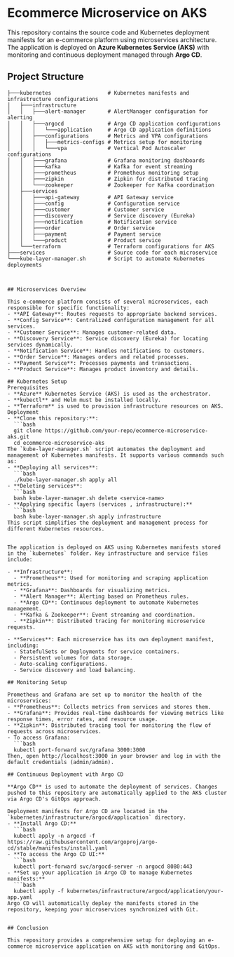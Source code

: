 # Ecommerce Microservice on AKS

This repository contains the source code and Kubernetes deployment manifests for an e-commerce platform using microservices architecture. The application is deployed on **Azure Kubernetes Service (AKS)** with monitoring and continuous deployment managed through **Argo CD**.

## Project Structure

```plaintext
├───kubernetes                  # Kubernetes manifests and infrastructure configurations
│   ├───infrastructure
│   │   ├───alert-manager       # AlertManager configuration for alerting
│   │   ├───argocd              # Argo CD application configurations
│   │   │   └───application     # Argo CD application definitions
│   │   ├───configurations      # Metrics and VPA configurations
│   │   │   ├───metrics-configs # Metrics setup for monitoring
│   │   │   └───vpa             # Vertical Pod Autoscaler configurations
│   │   ├───grafana             # Grafana monitoring dashboards
│   │   ├───kafka               # Kafka for event streaming
│   │   ├───prometheus          # Prometheus monitoring setup
│   │   ├───zipkin              # Zipkin for distributed tracing
│   │   └───zookeeper           # Zookeeper for Kafka coordination
│   ├───services
│   │   ├───api-gateway         # API Gateway service
│   │   ├───config              # Configuration service
│   │   ├───customer            # Customer service
│   │   ├───discovery           # Service discovery (Eureka)
│   │   ├───notification        # Notification service
│   │   ├───order               # Order service
│   │   ├───payment             # Payment service
│   │   └───product             # Product service
│   └───terraform               # Terraform configurations for AKS
├───services                    # Source code for each microservice
└───kube-layer-manager.sh       # Script to automate Kubernetes deployments



## Microservices Overview

This e-commerce platform consists of several microservices, each responsible for specific functionality:
- **API Gateway**: Routes requests to appropriate backend services.
- **Config Service**: Centralized configuration management for all services.
- **Customer Service**: Manages customer-related data.
- **Discovery Service**: Service discovery (Eureka) for locating services dynamically.
- **Notification Service**: Handles notifications to customers.
- **Order Service**: Manages orders and related processes.
- **Payment Service**: Processes payments and transactions.
- **Product Service**: Manages product inventory and details.

## Kubernetes Setup
Prerequisites
- **Azure** Kubernetes Service (AKS) is used as the orchestrator.
- **kubectl** and Helm must be installed locally.
- **Terraform** is used to provision infrastructure resources on AKS.
Deployment
- **Clone this repository:**: 
  ```bash
  git clone https://github.com/your-repo/ecommerce-microservice-aks.git
  cd ecommerce-microservice-aks
The `kube-layer-manager.sh` script automates the deployment and management of Kubernetes manifests. It supports various commands such as:
- **Deploying all services**: 
  ```bash
  ./kube-layer-manager.sh apply all
- **Deleting services**: 
  ```bash
  bash kube-layer-manager.sh delete <service-name>
- **Applying specific layers (services , infrastructure):**
  ```bash
  bash kube-layer-manager.sh apply infrastructure
This script simplifies the deployment and management process for different Kubernetes resources.


The application is deployed on AKS using Kubernetes manifests stored in the `kubernetes` folder. Key infrastructure and service files include:

- **Infrastructure**:
  - **Prometheus**: Used for monitoring and scraping application metrics.
  - **Grafana**: Dashboards for visualizing metrics.
  - **Alert Manager**: Alerting based on Prometheus rules.
  - **Argo CD**: Continuous deployment to automate Kubernetes management.
  - **Kafka & Zookeeper**: Event streaming and coordination.
  - **Zipkin**: Distributed tracing for monitoring microservice requests.

- **Services**: Each microservice has its own deployment manifest, including:
  - StatefulSets or Deployments for service containers.
  - Persistent volumes for data storage.
  - Auto-scaling configurations.
  - Service discovery and load balancing.

## Monitoring Setup

Prometheus and Grafana are set up to monitor the health of the microservices:
- **Prometheus**: Collects metrics from services and stores them.
- **Grafana**: Provides real-time dashboards for viewing metrics like response times, error rates, and resource usage.
- **Zipkin**: Distributed tracing tool for monitoring the flow of requests across microservices.
- To access Grafana:
  ```bash
  kubectl port-forward svc/grafana 3000:3000
Then, open http://localhost:3000 in your browser and log in with the default credentials (admin/admin).

## Continuous Deployment with Argo CD

**Argo CD** is used to automate the deployment of services. Changes pushed to this repository are automatically applied to the AKS cluster via Argo CD's GitOps approach.

Deployment manifests for Argo CD are located in the `kubernetes/infrastructure/argocd/application` directory.
- **Install Argo CD:**
  ```bash
  kubectl apply -n argocd -f https://raw.githubusercontent.com/argoproj/argo-cd/stable/manifests/install.yaml
- **To access the Argo CD UI:**
  ```bash
  kubectl port-forward svc/argocd-server -n argocd 8080:443
- **Set up your application in Argo CD to manage Kubernetes manifests:**
  ```bash
  kubectl apply -f kubernetes/infrastructure/argocd/application/your-app.yaml
Argo CD will automatically deploy the manifests stored in the repository, keeping your microservices synchronized with Git.


## Conclusion

This repository provides a comprehensive setup for deploying an e-commerce microservice application on AKS with monitoring and GitOps. 
